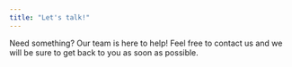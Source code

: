 ```yaml
---
title: "Let's talk!"
---
```


Need something? Our team is here to help! 
Feel free to contact us and we will be sure to get back to you as soon as possible.
